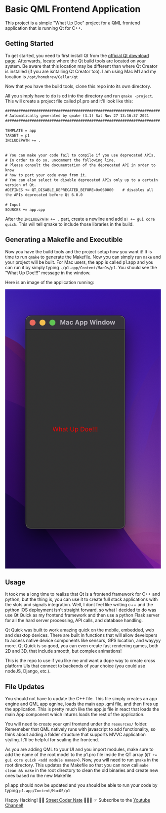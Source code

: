 # Basic QML Frontend Application

This project is a simple "What Up Doe" project for a QML frontend application that is running Qt for C++.

## Getting Started

To get started, you need to first install Qt from the [official Qt download page](https://www.qt.io/download-qt-installer). Afterwards, locate where the Qt build tools are located on your system. Be aware that this location may be different than where Qt Creator is installed (if you are isntalling Qt Creator too). I am using Mac M1 and my location is `/opt/homebrew/Cellar/qt`

Now that you have the build tools, clone this repo into its own directory.

All you simply have to do is cd into the directory and run `qmake -project`. This will create a project file called p1.pro and it'll look like this:

```
######################################################################
# Automatically generated by qmake (3.1) Sat Nov 27 13:16:37 2021
######################################################################

TEMPLATE = app
TARGET = p1
INCLUDEPATH += .


# You can make your code fail to compile if you use deprecated APIs.
# In order to do so, uncomment the following line.
# Please consult the documentation of the deprecated API in order to know
# how to port your code away from it.
# You can also select to disable deprecated APIs only up to a certain version of Qt.
#DEFINES += QT_DISABLE_DEPRECATED_BEFORE=0x060000    # disables all the APIs deprecated before Qt 6.0.0

# Input
SOURCES += app.cpp

```

After the `INCLUDEPATH += .` part, create a newline and add `QT += gui core quick`. This will tell qmake to include those libraries in the build.

## Generating a Makefile and Executible

Now you have the build tools and the project setup how you want it! It is time to run `qmake` to generate the Makefile. Now you can simply run `make` and your project will be built. For Mac users, the app is called p1.app and you can run it by simply typing `./p1.app/Content/MacOs/p1`. You should see the "What Up Doe!!!" message in the window.

Here is an image of the application running:

![Running Application](./images/running-app.png)

## Usage

It took me a long time to realize that Qt is a frontend framework for C++ and python, but the thing is, you can use it to create full stack applications with the slots and signals integration. Well, I dont feel like writing c++ and the python iOS deployment isn't straight forward, so what I decided to do was use Qt Quick as my frontend framework and then use a python Flask server for all the hard server processing, API calls, and database handling.

Qt Quick was built to work amazing quick on the mobile, embedded, web and desktop devices. There are built in functions that will allow developers to access native device components like sensors, GPS location, and wayyyy more. Qt Quick is so good, you can even create fast rendering games, both 2D and 3D, that include smooth, but complex animations!

This is the repo to use if you like me and want a dope way to create cross platform UIs that connect to backends of your choice (you could use nodeJS, Django, etc.).

## File Updates

You should not have to update the C++ file. This file simply creates an app engine and QML app egnine, loads the main app .qml file, and then fires up the application. This is pretty much like the app.js file in react that loads the main App component which inturns loads the rest of the application.

You will need to create your qml frontend under the `resources/` folder. Rememeber that QML natively runs with javascript to add functionality, so think about adding a folder structure that supports MVVC application styling. It'll be helpful for scaling the frontend.

As you are adding QML to your UI and you import modules, make sure to add the name of the root model to the p1.pro file inside the QT array (`QT += gui core quick <add module names>`). Now, you will need to run `qmake` in the root directory. This updates the Makefile so that you can now call `make clean && make` in the root directory to clean the old binaries and create new ones based no the new Makefile.

p1.app should now be updated and you should be able to run your code by typing `p1.app/Content/MacOS/p1`

Happy Hacking!
✌🏾 [Street Coder Nate](https://www.instagram.com/streetcodernate/reels/) 👨🏾‍💻
☞ Subscribe to the [Youtube Channel!](https://www.youtube.com/channel/UCY_c3xNalxIN84_Hk3-3foQ)

